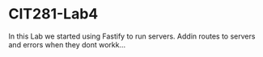 # CIT281-Lab4

In this Lab we started using Fastify to run servers. Addin routes to servers and errors when they dont workk...

